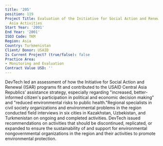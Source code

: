 ```yaml
---
title: '205'
position: 119
Project Title: Evaluation of the Initiative for Social Action and Renewal (ISAR) Central
  Asia Activities
Start Year: '2001'
End Year: '2001'
ISO3 Code: TKM
Region: Asia
Country: Turkmenistan
Client/ Donor: USAID
Is Current Project? (true/false): false
Practice Area:
- Monitoring and Evaluation
Contract Value USD: ''
---
```


DevTech led an assessment of how the Initiative for Social Action and Renewal (ISAR) programs fit and contributed to the USAID Central Asia Republics’ assistance strategy, especially regarding \"increased, better-informed citizen's participation in political and economic decision making\" and \"reduced environmental risks to public health.\"Regional specialists in civil society organizations and environmental problems in the region conducted field interviews in six cities in Kazakhstan, Uzbekistan, and Turkmenistan on ongoing and completed activities. DevTech issued recommendations on activities that should be discontinued, replicated, or expanded to ensure the sustainability of and support for environmental nongovernmental organizations in the region and their activities to promote environmental protection.